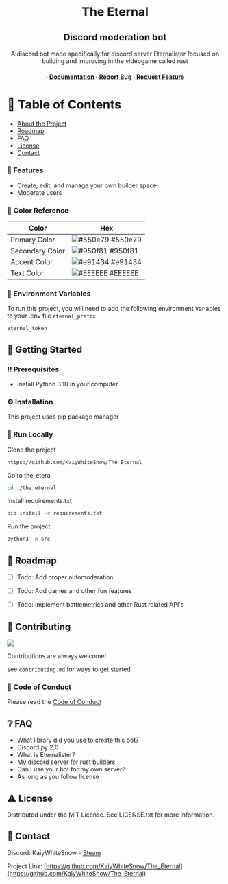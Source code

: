 <div align='center'>
<h1>The Eternal</h1>
<h2>Discord moderation bot</h2>
<p>A discord bot made specifically for discord server Eternalister focused on building and improving in the videogame called rust</p>

<h4> <span> · </span> <a href="https://github.com/KaiyWhiteSnow/The_Eternal/blob/master/README.md"> Documentation </a> <span> · </span> <a href="https://github.com/KaiyWhiteSnow/The_Eternal/issues"> Report Bug </a> <span> · </span> <a href="https://github.com/KaiyWhiteSnow/The_Eternal/issues"> Request Feature </a> </h4>


</div>

# :notebook_with_decorative_cover: Table of Contents

- [About the Project](#star2-about-the-project)
- [Roadmap](#compass-roadmap)
- [FAQ](#grey_question-faq)
- [License](#warning-license)
- [Contact](#handshake-contact)

### :dart: Features
- Create, edit, and manage your own builder space
- Moderate users


### :art: Color Reference
| Color | Hex |
| --------------- | ---------------------------------------------------------------- |
| Primary Color | ![#550e79](https://via.placeholder.com/10/550e79?text=+) #550e79 |
| Secondary Color | ![#950f81](https://via.placeholder.com/10/950f81?text=+) #950f81 |
| Accent Color | ![#e91434](https://via.placeholder.com/10/e91434?text=+) #e91434 |
| Text Color | ![#EEEEEE](https://via.placeholder.com/10/EEEEEE?text=+) #EEEEEE |

### :key: Environment Variables
To run this project, you will need to add the following environment variables to your .env file
`eternal_prefix`

`eternal_token`



## :toolbox: Getting Started

### :bangbang: Prerequisites

- Install Python 3.10 in your computer


### :gear: Installation

This project uses pip package manager


### :running: Run Locally

Clone the project

```bash
https://github.com/KaiyWhiteSnow/The_Eternal
```
Go to the_eteral
```bash
cd ./the_eternal
```
Install requirements.txt
```bash
pip install -r requirements.txt
```
Run the project
```bash
python3 -m src
```


## :compass: Roadmap

* [ ] Todo: Add proper automoderation
* [ ] Todo: Add games and other fun features
* [ ] Todo: Implement battlemetrics and other Rust related API's


## :wave: Contributing

<a href="https://github.com/KaiyWhiteSnow/The_Eternal/graphs/contributors"> <img src="https://contrib.rocks/image?repo=Louis3797/awesome-readme-template" /> </a>

Contributions are always welcome!

see `contributing.md` for ways to get started

### :scroll: Code of Conduct

Please read the [Code of Conduct](https://github.com/KaiyWhiteSnow/The_Eternal/blob/master/CODE_OF_CONDUCT.md)

## :grey_question: FAQ

- What library did you use to create this bot?
- Discord.py 2.0
- What is Eternalister?
- My discord server for rust builders
- Can I use your bot for my own server?
- As long as you follow license


## :warning: License

Distributed under the MIT License. See LICENSE.txt for more information.

## :handshake: Contact

Discord: KaiyWhiteSnow - [Steam](https://steamcommunity.com/id/TheUnknownKaiy)

Project Link: [https://github.com/KaiyWhiteSnow/The_Eternal](https://github.com/KaiyWhiteSnow/The_Eternal)
